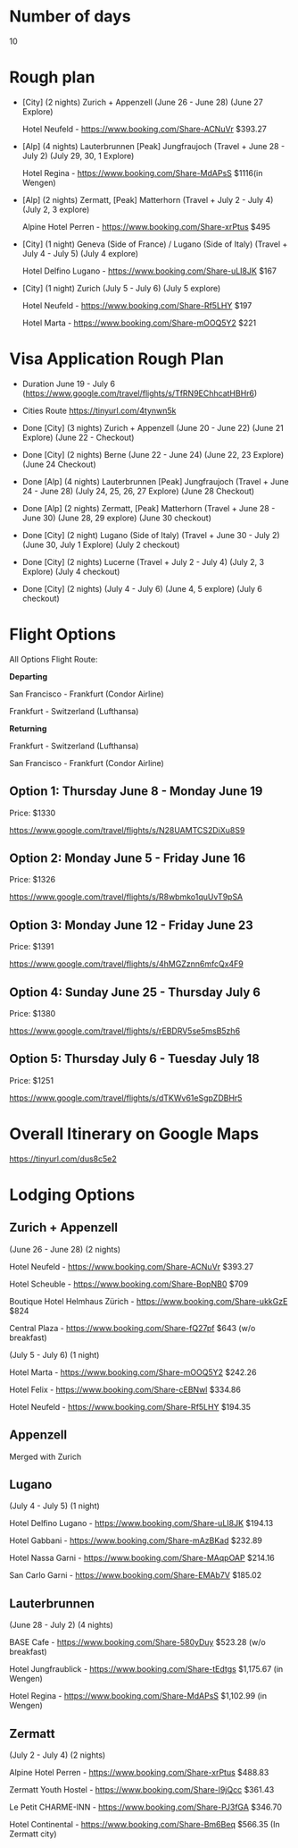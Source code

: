 # Number of days

10

# Rough plan

- [City] (2 nights) Zurich + Appenzell (June 26 - June 28) (June 27 Explore)

  Hotel Neufeld - https://www.booking.com/Share-ACNuVr $393.27

- [Alp] (4 nights) Lauterbrunnen [Peak] Jungfraujoch (Travel + June 28 - July 2) (July 29, 30, 1 Explore)

  Hotel Regina - https://www.booking.com/Share-MdAPsS $1116(in Wengen)

- [Alp] (2 nights) Zermatt, [Peak] Matterhorn (Travel + July 2 - July 4) (July 2, 3 explore)

  Alpine Hotel Perren - https://www.booking.com/Share-xrPtus $495

- [City] (1 night) Geneva (Side of France) / Lugano (Side of Italy) (Travel + July 4 - July 5) (July 4 explore)

  Hotel Delfino Lugano - https://www.booking.com/Share-uLI8JK $167

- [City] (1 night) Zurich (July 5 - July 6) (July 5 explore)

  Hotel Neufeld - https://www.booking.com/Share-Rf5LHY $197

  Hotel Marta - https://www.booking.com/Share-mOOQ5Y2 $221

# Visa Application Rough Plan

- Duration June 19 - July 6 (https://www.google.com/travel/flights/s/TfRN9EChhcatHBHr6)
- Cities Route https://tinyurl.com/4tynwn5k

- Done [City] (3 nights) Zurich + Appenzell (June 20 - June 22) (June 21 Explore) (June 22 - Checkout)
- Done [City] (2 nights) Berne (June 22 - June 24) (June 22, 23 Explore) (June 24 Checkout)
- Done [Alp] (4 nights) Lauterbrunnen [Peak] Jungfraujoch (Travel + June 24 - June 28) (July 24, 25, 26, 27 Explore) (June 28 Checkout)
- Done [Alp] (2 nights) Zermatt, [Peak] Matterhorn (Travel + June 28 - June 30) (June 28, 29 explore) (June 30 checkout)
- Done [City] (2 night) Lugano (Side of Italy) (Travel + June 30 - July 2) (June 30, July 1 Explore) (July 2 checkout)
- Done [City] (2 nights) Lucerne (Travel + July 2 - July 4) (July 2, 3 Explore) (July 4 checkout)
- Done [City] (2 nights) (July 4 - July 6) (June 4, 5 explore) (July 6 checkout)

# Flight Options

All Options Flight Route:

**Departing**

San Francisco - Frankfurt (Condor Airline)

Frankfurt - Switzerland (Lufthansa)

**Returning**

Frankfurt - Switzerland (Lufthansa)

San Francisco - Frankfurt (Condor Airline)

## Option 1: Thursday June 8 - Monday June 19

Price: $1330

https://www.google.com/travel/flights/s/N28UAMTCS2DiXu8S9

## Option 2: Monday June 5 - Friday June 16

Price: $1326

https://www.google.com/travel/flights/s/R8wbmko1quUvT9pSA

## Option 3: Monday June 12 - Friday June 23

Price: $1391

https://www.google.com/travel/flights/s/4hMGZznn6mfcQx4F9

## Option 4: Sunday June 25 - Thursday July 6

Price: $1380

https://www.google.com/travel/flights/s/rEBDRV5se5msB5zh6

## Option 5: Thursday July 6 - Tuesday July 18

Price: $1251

https://www.google.com/travel/flights/s/dTKWv61eSgpZDBHr5

# Overall Itinerary on Google Maps

https://tinyurl.com/dus8c5e2

# Lodging Options

## Zurich + Appenzell

(June 26 - June 28) (2 nights)

Hotel Neufeld - https://www.booking.com/Share-ACNuVr $393.27

Hotel Scheuble - https://www.booking.com/Share-BopNB0 $709

Boutique Hotel Helmhaus Zürich - https://www.booking.com/Share-ukkGzE $824

Central Plaza - https://www.booking.com/Share-fQ27pf $643 (w/o breakfast)

(July 5 - July 6) (1 night)

Hotel Marta - https://www.booking.com/Share-mOOQ5Y2 $242.26

Hotel Felix - https://www.booking.com/Share-cEBNwl $334.86

Hotel Neufeld - https://www.booking.com/Share-Rf5LHY $194.35

## Appenzell

Merged with Zurich

## Lugano

(July 4 - July 5) (1 night)

Hotel Delfino Lugano - https://www.booking.com/Share-uLI8JK $194.13

Hotel Gabbani - https://www.booking.com/Share-mAzBKad $232.89

Hotel Nassa Garni - https://www.booking.com/Share-MAqpOAP $214.16

San Carlo Garni - https://www.booking.com/Share-EMAb7V $185.02

## Lauterbrunnen

(June 28 - July 2) (4 nights)

BASE Cafe - https://www.booking.com/Share-580yDuy $523.28 (w/o breakfast)

Hotel Jungfraublick - https://www.booking.com/Share-tEdtgs $1,175.67 (in Wengen)

Hotel Regina - https://www.booking.com/Share-MdAPsS $1,102.99 (in Wengen)

## Zermatt

(July 2 - July 4) (2 nights)

Alpine Hotel Perren - https://www.booking.com/Share-xrPtus $488.83

Zermatt Youth Hostel - https://www.booking.com/Share-l9jQcc $361.43

Le Petit CHARME-INN - https://www.booking.com/Share-PJ3fGA $346.70

Hotel Continental - https://www.booking.com/Share-Bm6Beq $566.35 (In Zermatt city)

